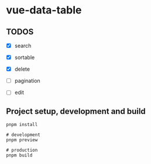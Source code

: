 # vue-data-table


## TODOS

- [x] search
- [x] sortable
- [x] delete
- [ ] pagination
- [ ] edit


## Project setup, development and build

```
pnpm install

# development
pnpm preview

# production
pnpm build
```